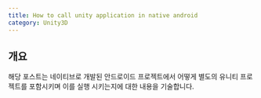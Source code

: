 ```yaml
---
title: How to call unity application in native android
category: Unity3D
---
```


## 개요

해당 포스트는 네이티브로 개발된 안드로이드 프로젝트에서 어떻게 별도의 유니티 프로젝트를 포함시키며 이를 실행 시키는지에 대한 내용을 기술합니다.
